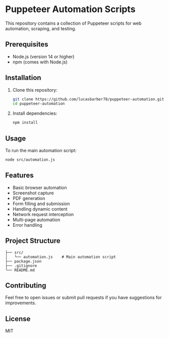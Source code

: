 # Puppeteer Automation Scripts

This repository contains a collection of Puppeteer scripts for web automation, scraping, and testing.

## Prerequisites

- Node.js (version 14 or higher)
- npm (comes with Node.js)

## Installation

1. Clone this repository:
   ```bash
   git clone https://github.com/lucasbarber78/puppeteer-automation.git
   cd puppeteer-automation
   ```

2. Install dependencies:
   ```bash
   npm install
   ```

## Usage

To run the main automation script:

```bash
node src/automation.js
```

## Features

- Basic browser automation
- Screenshot capture
- PDF generation
- Form filling and submission
- Handling dynamic content
- Network request interception
- Multi-page automation
- Error handling

## Project Structure

```
├── src/
│   └── automation.js    # Main automation script
├── package.json
├── .gitignore
└── README.md
```

## Contributing

Feel free to open issues or submit pull requests if you have suggestions for improvements.

## License

MIT